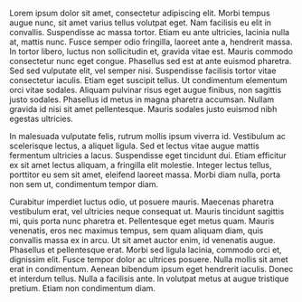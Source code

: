 Lorem ipsum dolor sit amet, consectetur adipiscing elit. Morbi tempus augue nunc, sit amet varius tellus volutpat eget. Nam facilisis eu elit in convallis. Suspendisse ac massa tortor. Etiam eu ante ultricies, lacinia nulla at, mattis nunc. Fusce semper odio fringilla, laoreet ante a, hendrerit massa. In tortor libero, luctus non sollicitudin et, gravida vitae est. Mauris commodo consectetur nunc eget congue. Phasellus sed est at ante euismod pharetra. Sed sed vulputate elit, vel semper nisi. Suspendisse facilisis tortor vitae consectetur iaculis. Etiam eget suscipit tellus. Ut condimentum elementum orci vitae sodales. Aliquam pulvinar risus eget augue finibus, non sagittis justo sodales. Phasellus id metus in magna pharetra accumsan. Nullam gravida id nisi sit amet pellentesque. Mauris sodales justo euismod nibh egestas ultricies.

In malesuada vulputate felis, rutrum mollis ipsum viverra id. Vestibulum ac scelerisque lectus, a aliquet ligula. Sed et lectus vitae augue mattis fermentum ultricies a lacus. Suspendisse eget tincidunt dui. Etiam efficitur ex sit amet lectus aliquam, a fringilla elit molestie. Integer lectus tellus, porttitor eu sem sit amet, eleifend laoreet massa. Morbi diam nulla, porta non sem ut, condimentum tempor diam.

Curabitur imperdiet luctus odio, ut posuere mauris. Maecenas pharetra vestibulum erat, vel ultricies neque consequat ut. Mauris tincidunt sagittis mi, quis porta nunc pharetra et. Pellentesque eget metus quam. Mauris venenatis, eros nec maximus tempus, sem quam aliquam diam, quis convallis massa ex in arcu. Ut sit amet auctor enim, id venenatis augue. Phasellus et pellentesque erat. Morbi sed ligula lacinia, commodo orci et, dignissim elit. Fusce tempor dolor ac ultrices posuere. Nulla mollis sit amet erat in condimentum. Aenean bibendum ipsum eget hendrerit iaculis. Donec et interdum tellus. Nulla a facilisis ante. In volutpat metus at augue tristique pretium. Etiam non condimentum diam.
